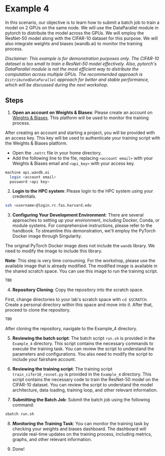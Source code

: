 # Example 4

In this scenario, our objective is to learn how to submit a batch job to train a model on 2 GPUs on the same node. We will use the DataParallel module in pytorch to distribute the model across the GPUs. We will employ the ResNet-50 model along with the CIFAR-10 dataset for this purpose. We will also integrate weights and biases (wandb.ai) to monitor the training process. 

_Disclaimer: This example is for demonstration purposes only. The CIFAR-10 dataset is too small to train a ResNet-50 model effectively. Also, pytorch's DataParallel module is not the most efficient way to distribute the computation across multiple GPUs. The recommended approach is `DistributedDataParallel` approach for better and stable performance, which will be discussed during the next workshop._

## Steps

1. **Open an account on Weights & Biases**: Please create an account on [Weights & Biases](https://wandb.ai/). This platform will be used to monitor the training process.

After creating an account and starting a project, you will be provided with an access key. This key will be used to authenticate your training script with the Weights & Biases platform.

- Open the `.netrc` file in your home directory.
- Add the following line to the file, replacing `<account email>` with your Weights & Biases email and `<api_key>` with your access key.

```bash
machine api.wandb.ai 
  login <account email> 
  password <api key>
```

2. **Login to the HPC system**: Please login to the HPC system using your credentials.

```bash
ssh <username>@login.rc.fas.harvard.edu
```

3. **Configuring Your Development Environment**: There are several approaches to setting up your environment, including Docker, Conda, or module systems. For comprehensive instructions, please refer to the handbook. To streamline this demonstration, we'll employ the PyTorch Docker image through Singularity.

The original PyTorch Docker image does not include the `wandb` library. We need to modify the image to include this library.

**Note**: This step is very time consuming. For the workshop, please use the available image that is already modified. The modified image is available in the shared scratch space. You can use this image to run the training script.

```bash
TBD
```

4. **Repository Cloning**: Copy the repository into the scratch space.

First, change directories to your lab's scratch space with `cd $SCRATCH`. Create a personal directory within this space and move into it. After that, proceed to clone the repository.

```bash
TBD
```

After cloning the repository, navigate to the Example_4 directory.

5. **Reviewing the batch script**: The batch script `run.sh` is provided in the `Example_4` directory. This script contains the necessary commands to execute the training task. You can review the script to understand the parameters and configurations. You also need to modify the script to include your fairshare account.

6. **Reviewing the training script**: The training script `train_cifer10_resnet.py` is provided in the `Example_4` directory. This script contains the necessary code to train the ResNet-50 model on the CIFAR-10 dataset. You can review the script to understand the model architecture, data loading, training loop, and other relevant information. 

7. **Submitting the Batch Job**: Submit the batch job using the following command:

```bash
sbatch run.sh
```

8. **Monitoring the Training Task**: You can monitor the training task by checking your weights and biases dashboard. The dashboard will provide real-time updates on the training process, including metrics, graphs, and other relevant information.

9. Done!

